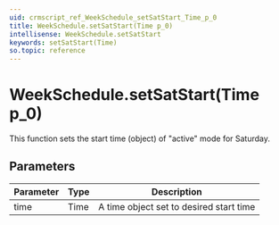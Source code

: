 ```yaml
---
uid: crmscript_ref_WeekSchedule_setSatStart_Time_p_0
title: WeekSchedule.setSatStart(Time p_0)
intellisense: WeekSchedule.setSatStart
keywords: setSatStart(Time)
so.topic: reference
---
```


# WeekSchedule.setSatStart(Time p_0)

This function sets the start time (object) of "active" mode for Saturday.

## Parameters

| Parameter | Type | Description |
|---|---|---|
| time | Time | A time object set to desired start time |
